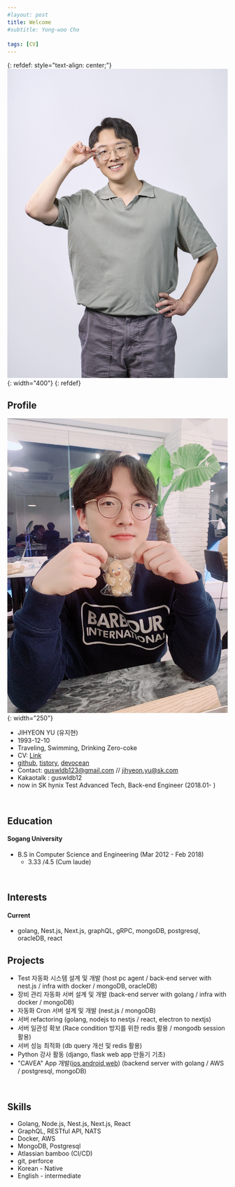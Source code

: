```yaml
---
#layout: post
title: Welcome
#subtitle: Yong-woo Cho

tags: [CV]
---
```


<!--
#You can write regular [markdown](http://markdowntutorial.com/) here and Jekyll will automatically convert it to a nice webpage.  I strongly encourage you to [take 5 minutes to learn how to write in markdown](http://markdowntutorial.com/) - it'll teach you how to transform regular text into bold/italics/headings/tables/etc.-->

{: refdef: style="text-align: center;"}
![Profile picture](/img/zzihyeon.jpg){: width="400"}
{: refdef}

## Profile 
![Profile picture](/img/profile.jpg){: width="250"}  
* JIHYEON YU (유지현)
* 1993-12-10  
* Traveling, Swimming, Drinking Zero-coke
* CV: [Link](https://docs.google.com/document/d/1-1tBSqpj01MTHtN_Ya4JSr7i05N6C_mC17wechabnHI/edit?usp=sharing)
* [github](https://github.com/zzihyeon), [tistory](https://zzihyeon.tistory.com/), [devocean](https://devocean.sk.com/experts/view.do?page=&boardType=&query=&ID=guswldb12&searchData=&subIndex=)
* Contact: guswldb123@gmail.com // jihyeon.yu@sk.com
* Kakaotalk : guswldb12
* now in SK hynix Test Advanced Tech, Back-end Engineer (2018.01- )

&nbsp;
## Education
#### Sogang University    
   * B.S in Computer Science and Engineering (Mar 2012 - Feb 2018)
     * 3.33 /4.5 (Cum laude)  

&nbsp;

## Interests 
#### Current
* golang, Nest.js, Next.js, graphQL, gRPC, mongoDB, postgresql, oracleDB, react
&nbsp;   

## Projects
* Test 자동화 시스템 설계 및 개발 (host pc agent / back-end server with nest.js / infra with docker / mongoDB, oracleDB)
* 장비 관리 자동화 서버 설계 및 개발 (back-end server with golang / infra with docker / mongoDB)
* 자동화 Cron 서버 설계 및 개발 (nest.js / mongoDB)
* 서버 refactoring (golang, nodejs to nestjs / react, electron to nextjs)
* 서버 일관성 확보 (Race condition 방지를 위한 redis 활용 / mongodb session 활용)
* 서버 성능 최적화 (db query 개선 및 redis 활용)
* Python 강사 활동 (django, flask web app 만들기 기초)
* "CAVEA" App 개발([ios](https://apps.apple.com/kr/app/cavea-%EC%B9%B4%EB%B2%A0%EC%95%84/id1581323612),[android](https://play.google.com/store/apps/details?id=com.kr.cavea&hl=ko&gl=US),[web](https://www.cavea.kr/)) (backend server with golang / AWS / postgresql, mongoDB)


&nbsp;   

## Skills  
* Golang, Node.js, Nest.js, Next.js, React
* GraphQL, RESTful API, NATS
* Docker, AWS
* MongoDB, Postgresql
* Atlassian bamboo (CI/CD)
* git, perforce
* Korean - Native
* English - intermediate  

&nbsp;  

  


<!--
Here's a useless table:
| Number | Next number | Previous number |
| :------ |:--- | :--- |
| Five | Six | Four |
| Ten | Eleven | Nine |
| Seven | Eight | Six |
| Two | Three | One |

How about a yummy crepe?

![Crepe](http://s3-media3.fl.yelpcdn.com/bphoto/cQ1Yoa75m2yUFFbY2xwuqw/348s.jpg)

Here's a code chunk:

~~~
var foo = function(x) {
  return(x + 5);
}
foo(3)
~~~

And here is the same code with syntax highlighting:

```javascript
var foo = function(x) {
  return(x + 5);
}
foo(3)
```

And here is the same code yet again but with line numbers:

{% highlight javascript linenos %}
var foo = function(x) {
  return(x + 5);
}
foo(3)
{% endhighlight %}

## Boxes
You can add notification, warning and error boxes like this:

### Notification

{: .box-note}
**Note:** This is a notification box.

### Warning

{: .box-warning}
**Warning:** This is a warning box.

### Error

{: .box-error}
**Error:** This is an error box.

-->
